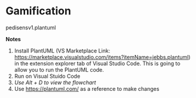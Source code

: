 # Gamification

pedisensv1.plantuml


**Notes**
1. Install PlantUML (VS Marketplace Link: https://marketplace.visualstudio.com/items?itemName=jebbs.plantuml) in the extension explorer tab of Visual Studio Code. This is going to allow you to run the PlantUML code. 
2. Run on Visual Stuido Code
3. _Use Alt + D to view the flowchart_
4. Use https://plantuml.com/ as a reference to make changes

